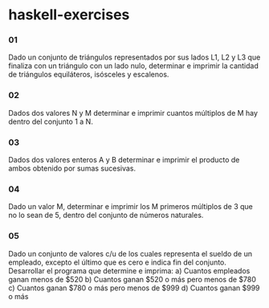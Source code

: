 # haskell-exercises


### 01
Dado un conjunto de triángulos representados por sus lados L1, L2 y L3 que finaliza con un triángulo con un lado nulo, determinar e imprimir la cantidad de triángulos equiláteros, isósceles y escalenos. 

### 02
Dados dos valores N y M determinar e imprimir cuantos múltiplos de M hay dentro del conjunto 1 a N. 

### 03
Dados dos valores enteros A y B determinar e imprimir el producto de ambos obtenido por sumas sucesivas. 

### 04
Dado un valor M, determinar e imprimir los M primeros múltiplos de 3 que no lo sean de 5, dentro del conjunto de números naturales. 

### 05
Dado un conjunto de valores c/u de los cuales representa el sueldo de un empleado, excepto el último que es cero e indica fin del conjunto. 
Desarrollar el programa que determine e imprima: 
a) Cuantos empleados ganan menos de $520 
b) Cuantos ganan $520 o más pero menos de $780 
c) Cuantos ganan $780 o más pero menos de $999 
d) Cuantos ganan $999 o más 

